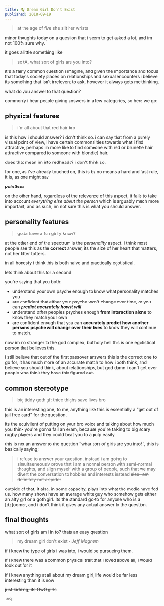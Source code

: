 ```yaml
---
title: My Dream Girl Don't Exist
published: 2018-09-19
---
```


> at the age of five she slit her wrists

minor thoughts today on a question that i seem to get asked a lot, and im not 100% sure why.

it goes a little something like

> so tA, what sort of girls are you into?

it's a fairly common question i imagine, and given the importance and focus that today's society places on relationships and sexual encounters i believe its something that isn't irrelevent to ask, however it always gets me thinking.

what do you answer to that question?

commonly i hear people giving answers in a few categories, so here we go:

## physical features

> i'm all about that red hair bro

is this how i should answer? i don't think so. i can say that from a purely visual point of view, i have certain commonalities towards what i find attractive, perhaps im more like to find someone with red or brunette hair attractive compared to someone with blond[e] hair.

does that mean im into redheads? i don't think so.

for one, as i've already touched on, this is by no means a hard and fast rule, it is, as one might say

***pointless***

on the other hand, regardless of the relevence of this aspect, it fails to take into account *everything else about the person* which is arguably much more important, and as such, im not sure this is what you should answer.

## personality features

> gotta have a fun girl y'know?

at the other end of the spectrum is the *personality* aspect. i think most people see this as the **correct** answer, its the size of her heart that matters, not her titter totters.

in all honesty i think this is both naive and practically egotistical.

lets think about this for a second

you're saying that you both:

* understand your own psyche enough to know what personality matches you
* are confident that either your psyche won't change over time, or you can ***predict accurately how it will***
* understand *other* peoples psyches enough **from interaction alone** to know they match your own
* are confident enough that you can **accurately predict how another persons psyche will change over their lives** to know they will continue to match.

now im no stranger to the god complex, but holy hell this is one egotistical person that believes this.

i still believe that out of the first passover answers this is the correct one to go for, it has much more of an accurate match to how i both think, and believe you should think, about relationships, but god damn i can't get over people who think they have this figured out.

## common stereotype

> big tiddy goth gf; thicc thighs save lives bro

this is an interesting one, to me, anything like this is essentially a "get out of jail free card" for the question.

its the equivilent of putting on your bro voice and talking about how much you think you're gonna fail an exam, because you're talking to big scary rugby players and they could beat you to a pulp easily

this is not an answer to the question "what sort of girls are you into?", this is basically saying;

> i refuse to answer your question. instead i am going to simultaeneously prove that i am a normal person with semi-normal thoughts, and align myself with a group of people, such that we may divert the conversation to hobbies and interests instead ~~also i am definitely not a spider~~

outside of that, it also, in some capacity, plays into what the media have fed us. how many shows have an average white guy who somehow gets either an alty girl or a goth girl. its the standard go-to for anyone who is a [dz]oomer, and i don't think it gives any actual answer to the question.

## final thoughts

what sort of girls am i in to? thats an easy question

> my dream girl don't exist - *Jeff Magnum*

if i knew the type of girls i was into, i would be pursueing them.

if i knew there was a common physical trait that i loved above all, i would look out for it

if i knew anything at all about my dream girl, life would be far less interesting than it is now

~~just kidding, its OwO girls~~

`:wq`
